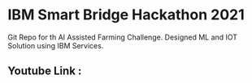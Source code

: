 # IBM Smart Bridge Hackathon 2021
  Git Repo for th AI Assisted Farming Challenge. 
  Designed ML and IOT Solution using IBM Services.
## Youtube Link :

